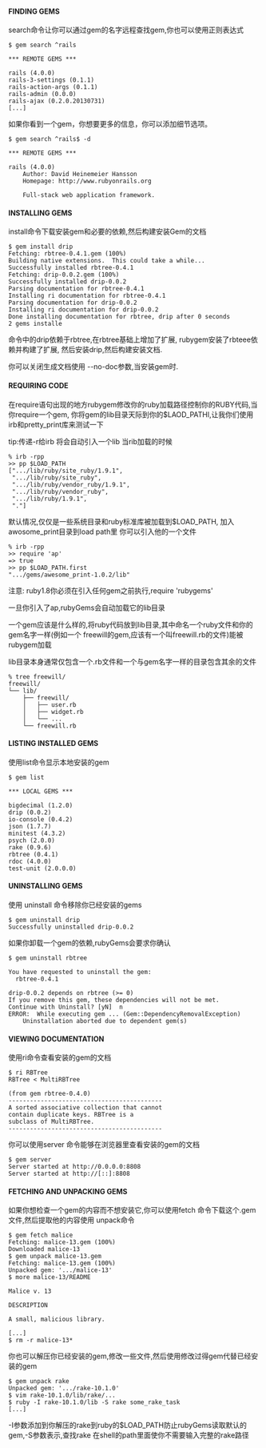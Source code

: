 #### FINDING GEMS
 
search命令让你可以通过gem的名字远程查找gem,你也可以使用正则表达式
    
    $ gem search ^rails
    
    *** REMOTE GEMS ***
    
    rails (4.0.0)
    rails-3-settings (0.1.1)
    rails-action-args (0.1.1)
    rails-admin (0.0.0)
    rails-ajax (0.2.0.20130731)
    [...]

如果你看到一个gem，你想要更多的信息，你可以添加细节选项。
    
    $ gem search ^rails$ -d
    
    *** REMOTE GEMS ***
    
    rails (4.0.0)
        Author: David Heinemeier Hansson
        Homepage: http://www.rubyonrails.org
    
        Full-stack web application framework.

#### INSTALLING GEMS

install命令下载安装gem和必要的依赖,然后构建安装Gem的文档

    $ gem install drip
    Fetching: rbtree-0.4.1.gem (100%)
    Building native extensions.  This could take a while...
    Successfully installed rbtree-0.4.1
    Fetching: drip-0.0.2.gem (100%)
    Successfully installed drip-0.0.2
    Parsing documentation for rbtree-0.4.1
    Installing ri documentation for rbtree-0.4.1
    Parsing documentation for drip-0.0.2
    Installing ri documentation for drip-0.0.2
    Done installing documentation for rbtree, drip after 0 seconds
    2 gems installe

命令中的drip依赖于rbtree,在rbtree基础上增加了扩展, rubygem安装了rbteee依赖并构建了扩展,
然后安装drip,然后构建安装文档.

你可以关闭生成文档使用 --no-doc参数,当安装gem时.

#### REQUIRING CODE

在require语句出现的地方rubygem修改你的ruby加载路径控制你的RUBY代码,当你require一个gem,
你将gem的lib目录天际到你的$LAOD_PATHl,让我你们使用irb和pretty_print库来测试一下

tip:传递-r给irb 将会自动引入一个lib 当rib加载的时候

    % irb -rpp
    >> pp $LOAD_PATH
    [".../lib/ruby/site_ruby/1.9.1",
     ".../lib/ruby/site_ruby",
     ".../lib/ruby/vendor_ruby/1.9.1",
     ".../lib/ruby/vendor_ruby",
     ".../lib/ruby/1.9.1",
     "."]

默认情况,仅仅是一些系统目录和ruby标准库被加载到$LOAD_PATH, 加入awosome_print目录到load path里
你可以引入他的一个文件

    % irb -rpp
    >> require 'ap'
    => true
    >> pp $LOAD_PATH.first
    ".../gems/awesome_print-1.0.2/lib"
    
注意: ruby1.8你必须在引入任何gem之前执行,require 'rubygems'

一旦你引入了ap,rubyGems会自动加载它的lib目录

一个gem应该是什么样的,将ruby代码放到lib目录,其中命名一个ruby文件和你的gem名字一样(例如一个
freewill的gem,应该有一个叫freewill.rb的文件)能被rubygem加载

lib目录本身通常仅包含一个.rb文件和一个与gem名字一样的目录包含其余的文件

    % tree freewill/
    freewill/
    └── lib/
        ├── freewill/
        │   ├── user.rb
        │   ├── widget.rb
        │   └── ...
        └── freewill.rb

#### LISTING INSTALLED GEMS

使用list命令显示本地安装的gem

    $ gem list
    
    *** LOCAL GEMS ***
    
    bigdecimal (1.2.0)
    drip (0.0.2)
    io-console (0.4.2)
    json (1.7.7)
    minitest (4.3.2)
    psych (2.0.0)
    rake (0.9.6)
    rbtree (0.4.1)
    rdoc (4.0.0)
    test-unit (2.0.0.0)

#### UNINSTALLING GEMS

使用 uninstall 命令移除你已经安装的gems

    $ gem uninstall drip
    Successfully uninstalled drip-0.0.2
    
如果你卸载一个gem的依赖,rubyGems会要求你确认

    $ gem uninstall rbtree
    
    You have requested to uninstall the gem:
      rbtree-0.4.1
    
    drip-0.0.2 depends on rbtree (>= 0)
    If you remove this gem, these dependencies will not be met.
    Continue with Uninstall? [yN]  n
    ERROR:  While executing gem ... (Gem::DependencyRemovalException)
        Uninstallation aborted due to dependent gem(s)

#### VIEWING DOCUMENTATION

使用ri命令查看安装的gem的文档

    $ ri RBTree
    RBTree < MultiRBTree
    
    (from gem rbtree-0.4.0)
    -------------------------------------------
    A sorted associative collection that cannot
    contain duplicate keys. RBTree is a
    subclass of MultiRBTree.
    -------------------------------------------

你可以使用server 命令能够在浏览器里查看安装的gem的文档

    $ gem server
    Server started at http://0.0.0.0:8808
    Server started at http://[::]:8808

#### FETCHING AND UNPACKING GEMS

如果你想检查一个gem的内容而不想安装它,你可以使用fetch 命令下载这个.gem文件,然后提取他的内容使用
unpack命令

    $ gem fetch malice
    Fetching: malice-13.gem (100%)
    Downloaded malice-13
    $ gem unpack malice-13.gem
    Fetching: malice-13.gem (100%)
    Unpacked gem: '.../malice-13'
    $ more malice-13/README
    
    Malice v. 13
    
    DESCRIPTION
    
    A small, malicious library.
    
    [...]
    $ rm -r malice-13*

你也可以解压你已经安装的gem,修改一些文件,然后使用修改过得gem代替已经安装的gem

    $ gem unpack rake
    Unpacked gem: '.../rake-10.1.0'
    $ vim rake-10.1.0/lib/rake/...
    $ ruby -I rake-10.1.0/lib -S rake some_rake_task
    [...]

-I参数添加到你解压的rake到ruby的$LOAD_PATH防止rubyGems读取默认的gem,-S参数表示,查找rake
在shell的path里面使你不需要输入完整的rake路径

